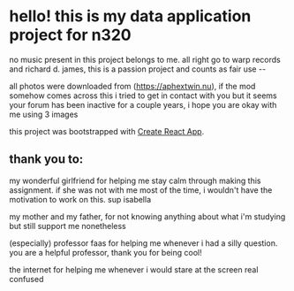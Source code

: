 # hello! this is my data application project for n320

no music present in this project belongs to me. all right go to warp records and richard d. james, this is a passion project and counts as fair use --

all photos were downloaded from (https://aphextwin.nu), if the mod somehow comes across this i tried to get in contact with you but it seems your forum has been inactive for a couple years, i hope you are okay with me using 3 images

this project was bootstrapped with [Create React App](https://github.com/facebook/create-react-app).

## thank you to:

my wonderful girlfriend for helping me stay calm through making this assignment. if she was not with me most of the time, i wouldn't have the motivation to 
work on this. sup isabella

my mother and my father, for not knowing anything about what i'm studying but still support me nonetheless

(especially) professor faas for helping me whenever i had a silly question. you are a helpful professor, thank you for being cool!

the internet for helping me whenever i would stare at the screen real confused